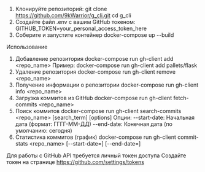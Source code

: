 1. Клонируйте репозиторий:
  git clone https://github.com/9kWarrior/g_cli.git
  cd g_cli
2. Создайте файл .env с вашим GitHub токеном:
  GITHUB_TOKEN=your_personal_access_token_here
3. Соберите и запустите контейнер
  docker-compose up --build

Использование

1. Добавление репозитория
  docker-compose run gh-client add <repo_name>
Пример:
  docker-compose run gh-client add pallets/flask
2. Удаление репозитория
  docker-compose run gh-client remove <repo_name>
3. Получение информации о репозитории
  docker-compose run gh-client info <repo_name>
4. Загрузка коммитов из GitHub
  docker-compose run gh-client fetch-commits <repo_name>
5. Поиск коммитов
  docker-compose run gh-client search-commits <repo_name> [search_term] [options]
Опции:
--start-date: Начальная дата (формат: ГГГГ-ММ-ДД)
--end-date: Конечная дата (по умолчанию: сегодня)
6. Статистика коммитов (график)
  docker-compose run gh-client commit-stats <repo_name> [--start-date=<date>] [--end-date=<date>]

Для работы с GitHub API требуется личный токен доступа
Создайте токен на странице https://github.com/settings/tokens
  
